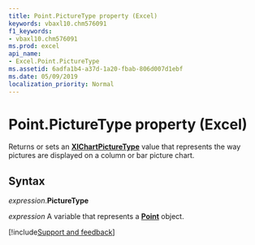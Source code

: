 ```yaml
---
title: Point.PictureType property (Excel)
keywords: vbaxl10.chm576091
f1_keywords:
- vbaxl10.chm576091
ms.prod: excel
api_name:
- Excel.Point.PictureType
ms.assetid: 6adfa1b4-a37d-1a20-fbab-806d007d1ebf
ms.date: 05/09/2019
localization_priority: Normal
---
```



# Point.PictureType property (Excel)

Returns or sets an **[XlChartPictureType](Excel.XlChartPictureType.md)** value that represents the way pictures are displayed on a column or bar picture chart.


## Syntax

_expression_.**PictureType**

_expression_ A variable that represents a **[Point](Excel.Point(object).md)** object.




[!include[Support and feedback](~/includes/feedback-boilerplate.md)]